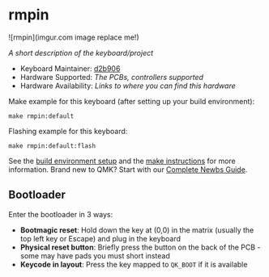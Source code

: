 # rmpin

![rmpin](imgur.com image replace me!)

*A short description of the keyboard/project*

* Keyboard Maintainer: [d2b906](https://github.com/d2b906)
* Hardware Supported: *The PCBs, controllers supported*
* Hardware Availability: *Links to where you can find this hardware*

Make example for this keyboard (after setting up your build environment):

    make rmpin:default

Flashing example for this keyboard:

    make rmpin:default:flash

See the [build environment setup](https://docs.qmk.fm/#/getting_started_build_tools) and the [make instructions](https://docs.qmk.fm/#/getting_started_make_guide) for more information. Brand new to QMK? Start with our [Complete Newbs Guide](https://docs.qmk.fm/#/newbs).

## Bootloader

Enter the bootloader in 3 ways:

* **Bootmagic reset**: Hold down the key at (0,0) in the matrix (usually the top left key or Escape) and plug in the keyboard
* **Physical reset button**: Briefly press the button on the back of the PCB - some may have pads you must short instead
* **Keycode in layout**: Press the key mapped to `QK_BOOT` if it is available
